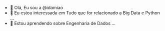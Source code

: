 - 👋 Olá, Eu sou a @idamiao
- 👀 Eu estou interessada em Tudo que for relacionado a Big Data e Python ...
- 🌱 Estou aprendendo sobre Engenharia de Dados ...

<!---
idamiao/idamiao is a ✨ special ✨ repository because its `README.md` (this file) appears on your GitHub profile.
You can click the Preview link to take a look at your changes.
--->


         
          
